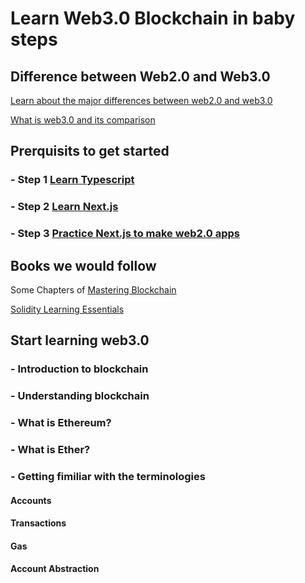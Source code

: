 # Learn Web3.0 Blockchain in baby steps
## Difference between Web2.0 and Web3.0

[Learn about the major differences between web2.0 and web3.0](https://ethereum.org/en/developers/docs/web2-vs-web3/)

[What is web3.0 and its comparison](https://www.youtube.com/watch?v=0tZFQs7qBfQ&t=61s&pp=ygUkZGlmZmVyZW5jZSBiZXR3ZWVuIHdlYjIuMCBhbmQgd2ViMy4w)

## Prerquisits to get started
###  - Step 1 [Learn Typescript](https://github.com/panaverse/learn-typescript)
###  - Step 2 [Learn Next.js](https://github.com/panaverse/learn-nextjs)
###  - Step 3 [Practice Next.js to make web2.0 apps](https://github.com/panaverse/styling-nextjs-projects)

## Books we would follow

Some Chapters of [Mastering Blockchain](https://github.com/hamzagilani8/Learn-Web3.0/blob/main/Books/Mastering%20Blockchain%20%20a%20deep%20dive%20into%20distributed%20ledgers%2C%20consensus%20protocols%2C%20smart%20contracts%2C%20DApps%2C%20cryptocurrencies%2C...%20(Imran%20Bashir)%20(z-lib.org).pdf)

[Solidity Learning Essentials](https://github.com/hamzagilani8/Learn-Web3.0/blob/main/Books/SOLIDITY_PROGRAMMING_ESSENTIALS.pdf)
## Start learning web3.0
### - Introduction to blockchain
### - Understanding blockchain
### - What is Ethereum?
### - What is Ether?
### - Getting fimiliar with the terminologies
#### Accounts
#### Transactions
#### Gas
#### Account Abstraction